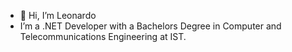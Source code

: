 - 👋 Hi, I’m Leonardo
- I’m a .NET Developer with a Bachelors Degree in Computer and Telecommunications Engineering at IST.

<!---
leogsantos5/leogsantos5 is a ✨ special ✨ repository because its `README.md` (this file) appears on your GitHub profile.
You can click the Preview link to take a look at your changes.
--->
